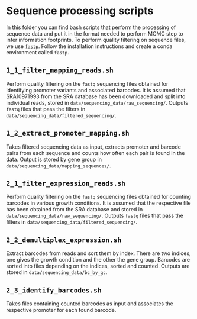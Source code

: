 # Sequence processing scripts

In this folder you can find bash scripts that perform the processing of sequence data and put it in the format needed to perform MCMC step to infer information footprints.
To perform quality filtering on sequence files, we use [`fastp`](https://github.com/OpenGene/fastp). Follow the installation instructions and create a conda environment called `fastp`.

## `1_1_filter_mapping_reads.sh`
Perform quality filtering on the `fastq` sequencing files obtained for identifying promoter variants and associated barcodes. It is assumed that SRA10971993 from the SRA database has been downloaded and split into individual reads, stored in `data/sequencing_data/raw_sequencing/`. Outputs `fastq` files that pass the filters in `data/sequencing_data/filtered_sequencing/`.

## `1_2_extract_promoter_mapping.sh`
Takes filtered sequencing data as input, extracts promoter and barcode pairs from each sequence and counts how often each pair is found in the data. Output is stored by gene group in `data/sequencing_data/mapping_sequences/`.

## `2_1_filter_expression_reads.sh`
Perform quality filtering on the `fastq` sequencing files obtained for counting barcodes in various growth conditions. It is assumed that the respective file has been obtained from the SRA database and stored in `data/sequencing_data/raw_sequencing/`. Outputs `fastq` files that pass the filters in `data/sequencing_data/filtered_sequencing/`.

## `2_2_demultiplex_expression.sh`
Extract barcodes from reads and sort them by index. There are two indices, one gives the growth condition and the other the gene group. Barcodes are sorted into files depending on the indices, sorted and counted. Outputs are stored in `data/sequencing_data/bc_by_gc`.

## `2_3_identify_barcodes.sh`
Takes files containing counted barcodes as input and associates the respective promoter for each found barcode.

